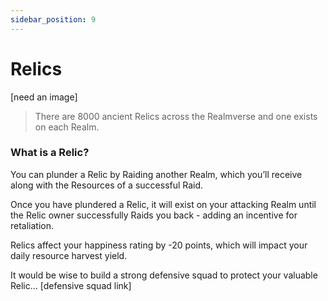 ```yaml
---
sidebar_position: 9
---
```


# Relics

[need an image]

> There are 8000 ancient Relics across the Realmverse and one exists on each Realm. 


### What is a Relic?

You can plunder a Relic by Raiding another Realm, which you’ll receive along with the Resources of a successful Raid. 

Once you have plundered a Relic, it will exist on your attacking Realm until the Relic owner successfully Raids you back - adding an incentive for retaliation. 

Relics affect your happiness rating by -20 points, which will impact your daily resource harvest yield. 

It would be wise to build a strong defensive squad to protect your valuable Relic… [defensive squad link]
